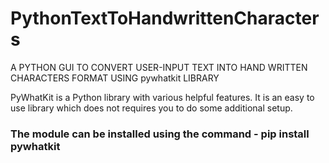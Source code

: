 # PythonTextToHandwrittenCharacters
A PYTHON GUI TO CONVERT USER-INPUT TEXT INTO HAND WRITTEN CHARACTERS FORMAT USING pywhatkit LIBRARY 

PyWhatKit is a Python library with various helpful features. It is an easy to use library which does not requires you to do some additional setup.

### The module can be installed using the command - pip install pywhatkit
